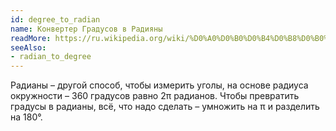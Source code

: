 ```yaml
---
id: degree_to_radian
name: Конвертер Градусов в Радияны
readMore: https://ru.wikipedia.org/wiki/%D0%A0%D0%B0%D0%B4%D0%B8%D0%B0%D0%BD
seeAlso:
- radian_to_degree
---
```


Радианы – другой способ, чтобы измерить уголы, на основе радиуса окружности – 360 градусов равно 2π радианов. Чтобы превратить градусы в радианы, всё, что надо сделать – умножить на π и разделить на 180°.